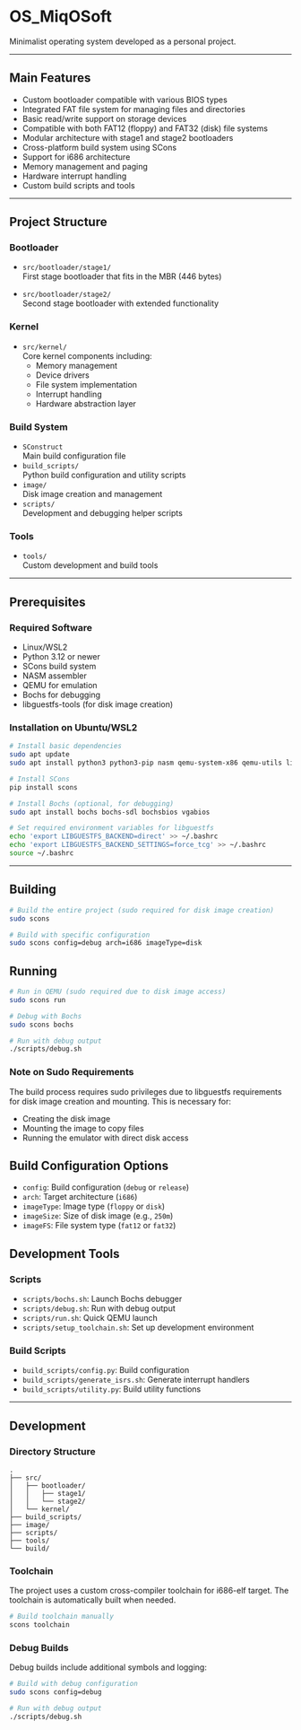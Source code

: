 # OS_MiqOSoft

Minimalist operating system developed as a personal project.

---

## Main Features

- Custom bootloader compatible with various BIOS types
- Integrated FAT file system for managing files and directories
- Basic read/write support on storage devices
- Compatible with both FAT12 (floppy) and FAT32 (disk) file systems
- Modular architecture with stage1 and stage2 bootloaders
- Cross-platform build system using SCons
- Support for i686 architecture
- Memory management and paging
- Hardware interrupt handling
- Custom build scripts and tools

---

## Project Structure

### Bootloader
- `src/bootloader/stage1/`  
  First stage bootloader that fits in the MBR (446 bytes)

- `src/bootloader/stage2/`  
  Second stage bootloader with extended functionality

### Kernel
- `src/kernel/`  
  Core kernel components including:
  - Memory management
  - Device drivers
  - File system implementation
  - Interrupt handling
  - Hardware abstraction layer

### Build System
- `SConstruct`  
  Main build configuration file
- `build_scripts/`  
  Python build configuration and utility scripts
- `image/`  
  Disk image creation and management
- `scripts/`  
  Development and debugging helper scripts

### Tools
- `tools/`  
  Custom development and build tools

---

## Prerequisites

### Required Software
- Linux/WSL2
- Python 3.12 or newer
- SCons build system
- NASM assembler
- QEMU for emulation
- Bochs for debugging
- libguestfs-tools (for disk image creation)

### Installation on Ubuntu/WSL2
```bash
# Install basic dependencies
sudo apt update
sudo apt install python3 python3-pip nasm qemu-system-x86 qemu-utils libguestfs-tools

# Install SCons
pip install scons

# Install Bochs (optional, for debugging)
sudo apt install bochs bochs-sdl bochsbios vgabios

# Set required environment variables for libguestfs
echo 'export LIBGUESTFS_BACKEND=direct' >> ~/.bashrc
echo 'export LIBGUESTFS_BACKEND_SETTINGS=force_tcg' >> ~/.bashrc
source ~/.bashrc
```

---

## Building

```bash
# Build the entire project (sudo required for disk image creation)
sudo scons

# Build with specific configuration
sudo scons config=debug arch=i686 imageType=disk
```

## Running

```bash
# Run in QEMU (sudo required due to disk image access)
sudo scons run

# Debug with Bochs
sudo scons bochs

# Run with debug output
./scripts/debug.sh
```

### Note on Sudo Requirements
The build process requires sudo privileges due to libguestfs requirements for disk image creation and mounting. This is necessary for:
- Creating the disk image
- Mounting the image to copy files
- Running the emulator with direct disk access

## Build Configuration Options

- `config`: Build configuration (`debug` or `release`)
- `arch`: Target architecture (`i686`)
- `imageType`: Image type (`floppy` or `disk`)
- `imageSize`: Size of disk image (e.g., `250m`)
- `imageFS`: File system type (`fat12` or `fat32`)

## Development Tools

### Scripts
- `scripts/bochs.sh`: Launch Bochs debugger
- `scripts/debug.sh`: Run with debug output
- `scripts/run.sh`: Quick QEMU launch
- `scripts/setup_toolchain.sh`: Set up development environment

### Build Scripts
- `build_scripts/config.py`: Build configuration
- `build_scripts/generate_isrs.sh`: Generate interrupt handlers
- `build_scripts/utility.py`: Build utility functions

---

## Development

### Directory Structure
```
.
├── src/
│   ├── bootloader/
│   │   ├── stage1/
│   │   └── stage2/
│   └── kernel/
├── build_scripts/
├── image/
├── scripts/
├── tools/
└── build/
```

### Toolchain
The project uses a custom cross-compiler toolchain for i686-elf target. The toolchain is automatically built when needed.

```bash
# Build toolchain manually
scons toolchain
```

### Debug Builds
Debug builds include additional symbols and logging:

```bash
# Build with debug configuration
sudo scons config=debug

# Run with debug output
./scripts/debug.sh
```